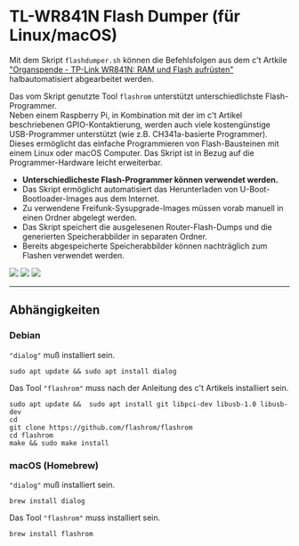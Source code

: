 # TL-WR841N Flash Dumper (für Linux/macOS)
Mit dem Skript `flashdumper.sh` können die Befehlsfolgen aus dem c't Artkile ["Organspende -
TP-Link WR841N: RAM und Flash aufrüsten"](https://www.heise.de/select/ct/2019/14/1561986310067151) halbautomatisiert abgearbeitet werden.

Das vom Skript genutzte Tool `flashrom` unterstützt unterschiedlichste Flash-Programmer.  
Neben einem Raspberry Pi, in Kombination mit der im c't Artikel beschriebenen GPIO-Kontaktierung, werden auch viele kostengünstige USB-Programmer unterstützt (wie z.B. CH341a-basierte Programmer). Dieses ermöglicht das einfache Programmieren von Flash-Bausteinen mit einem Linux oder macOS Computer. Das Skript ist in Bezug auf die Programmer-Hardware leicht erweiterbar.

- **Unterschiedlicheste Flash-Programmer können verwendet werden.**
- Das Skript ermöglicht automatisiert das Herunterladen von U-Boot-Bootloader-Images aus dem Internet.
- Zu verwendene Freifunk-Sysupgrade-Images müssen vorab manuell in einen Ordner abgelegt werden.
- Das Skript speichert die ausgelesenen Router-Flash-Dumps und die generierten Speicherabbilder in separaten Ordner.
- Bereits abgespeicherte Speicherabbilder können nachträglich zum Flashen verwendet werden.

![](https://user-images.githubusercontent.com/1434390/62807235-29a5db00-baf5-11e9-93dd-88291302af7a.png)
![](https://user-images.githubusercontent.com/1434390/62804073-776a1580-baec-11e9-8e26-a88920ae27c5.png)
![](https://user-images.githubusercontent.com/1434390/62804083-7df88d00-baec-11e9-8b39-40353d07ba61.png)

---

## Abhängigkeiten
### Debian
`"dialog"` muß installiert sein.
```
sudo apt update && sudo apt install dialog
```

Das Tool `"flashrom"` muss nach der Anleitung des c't Artikels installiert sein.
```
sudo apt update &&  sudo apt install git libpci-dev libusb-1.0 libusb-dev
cd
git clone https://github.com/flashrom/flashrom
cd flashrom
make && sudo make install
```

### macOS (Homebrew) 
`"dialog"` muß installiert sein.
```
brew install dialog
```

Das Tool `"flashrom"` muss installiert sein.
```
brew install flashrom
```
